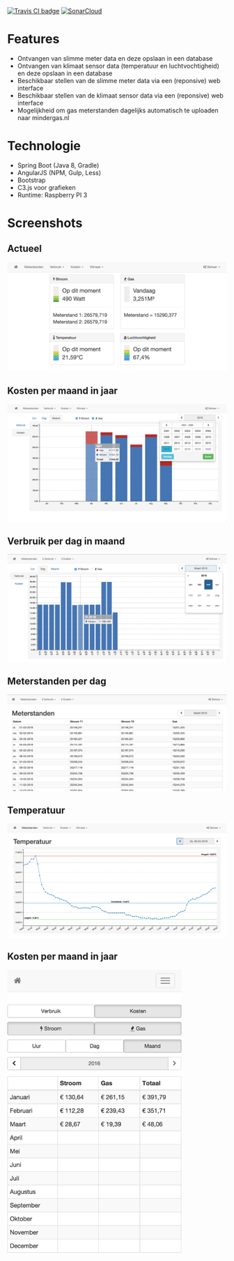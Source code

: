 <a href="https://travis-ci.org/bassages/home-server">
<img src="https://travis-ci.org/bassages/home-server.svg?branch=master" alt="Travis CI badge"></a>
<a href="https://sonarcloud.io/dashboard?id=home-server"><img src="https://sonarcloud.io/api/badges/gate?key=home-server" alt="SonarCloud"></a>

# Features
- Ontvangen van slimme meter data en deze opslaan in een database
- Ontvangen van klimaat sensor data (temperatuur en luchtvochtigheid) en deze opslaan in een database
- Beschikbaar stellen van de slimme meter data via een (reponsive) web interface
- Beschikbaar stellen van de klimaat sensor data via een (reponsive) web interface
- Mogelijkheid om gas meterstanden dagelijks automatisch te uploaden naar mindergas.nl

# Technologie
- Spring Boot (Java 8, Gradle)
- AngularJS (NPM, Gulp, Less)
- Bootstrap
- C3.js voor grafieken
- Runtime: Raspberry PI 3

# Screenshots

## Actueel
![Alt text](documentation/screenshots/actueel-xl.png?raw=true "Actueel")

## Kosten per maand in jaar
![Alt text](documentation/screenshots/kosten-maand-xl.png?raw=true "Kosten per maand in jaar")

## Verbruik per dag in maand
![Alt text](documentation/screenshots/verbruik-dag-xl.png?raw=true "Verbruik per dag in maand")

## Meterstanden per dag
![Alt text](documentation/screenshots/meterstanden-xl.png?raw=true "Meterstanden per dag")

## Temperatuur
![Alt text](documentation/screenshots/temperatuur.png?raw=true "Temperatuur")

## Kosten per maand in jaar
<img src="https://raw.githubusercontent.com/bassages/home-server/master/documentation/screenshots/kosten-maand-xs.png" width="400">
